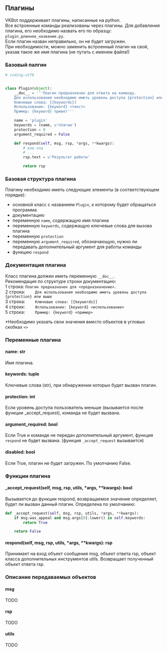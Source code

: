 ## Плагины
VKBot поддерживает плагины, написанные на python.  
Все встроенные команды реализованы через плагины. Для добавления плагина, его необходимо назвать его по образцу: `plugin_длинное_название.py`.  
Если плагин назван неправильно, он не будет загружен.  
При необходимости, можно заменить встроенный плагин на свой, указав такое же имя плагина (не путать с именем файла!)

### Базовый палгин
```python
# coding:utf8


class Plugin(object):
    __doc__ = '''Плагин предназначен для ответа на команду.
    Для использования необходимо иметь уровень доступа {protection} или выше
    Ключевые слова: [{keywords}]
    Использование: {keyword} <текст>
    Пример: {keyword} привет'''

    name = 'plugin'
    keywords = (name, u'плагин')
    protection = 0
    argument_required = False

    def respond(self, msg, rsp, *args, **kwargs):
        # ваш код
        # ...
        rsp.text = u'Результат работы'

        return rsp
```

### Базовая структура плагина
Плагину необходимо иметь следующие элементы (в соответствующем порядке):
* основной класс с названием `Plugin`, к которому будет обращаться программа
* документацию
* переменную `name`, содержащую имя плагина
* переменную `keywords`, содержащую ключевые слова для вызова плагина
* переменную `protection`
* переменную `argument_required`, обозначающую, нужно ли передавать дополнительный аргумент для работы команды
* функцию `respond`

### Документация плагина
Класс плагина должен иметь переменную `__doc__`.  
Рекомендация по структуре строки документацию:  
1 строка: `Плагин предназначен для <предназначение>.`  
2 строка: `    Для использования необходимо иметь уровень доступа {protection} или выше`  
3 строка: `    Ключевые слова: [{keywords}]`  
4 строкк: `    Использование: {keyword} <использование>`  
5 строка: `    Пример: {keyword} <пример>`  

*Необходимо указать свои значения вместо объектов в угловых скобках `<>`

### Переменные плагина

#### name: str
Имя плагина.

#### keywords: tuple
Ключевые слова (str), при обнаружении которых будет вызван плагин.

#### protection: int
Если уровень доступа пользователь меньше (вызывается после функции _accept_request), команда не будет вызвана.

#### argument_required: bool
Если True и команде не передан дополнительный аргумент, функция `respond` не будет вызвана. (функция `_accept_request` вызывается)

#### disabled: bool
Если True, плагин не будет загружен. По умолчанию False.

### Функции плагина

#### _accept_request(self, msg, rsp, utils, *args, **kwargs): bool
Вызывается до функции respond, возвращаемое значение определяет, будет ли вызван данный плагин. Определена по умолчанию:
```python
def _accept_request(self, msg, rsp, utils, *args, **kwargs):
    if msg.was_appeal and msg.args[0].lower() in self.keywords:
        return True

    return False
```

#### respond(self, msg, rsp, utils, *args, **kwargs): rsp
Принимает на вход объект сообщения msg, объект ответа rsp, объект класса дополнительных инструментов utils.
Возвращает полученный объект ответа rsp.

### Описание передаваемых объектов

#### msg
TODO

#### rsp
TODO

#### utils
TODO